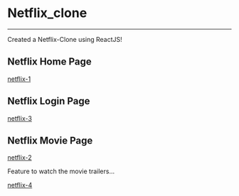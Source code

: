 # Netflix_clone
----------------

Created a Netflix-Clone using ReactJS!

Netflix Home Page
-----------------
[netflix-1](https://github.com/Lagnajit09/Netflix_clone/assets/105072858/5d1b873e-e75c-4810-b6ef-031ec1e55eee)


Netflix Login Page
------------------
[netflix-3](https://github.com/Lagnajit09/Netflix_clone/assets/105072858/44cb08a5-c4f4-4d15-aa8a-91fe4255f453)


Netflix Movie Page
------------------
[netflix-2](https://github.com/Lagnajit09/Netflix_clone/assets/105072858/bd2cd7f6-a81a-4a9f-adef-27bd628b8167)


Feature to watch the movie trailers...

[netflix-4](https://github.com/Lagnajit09/Netflix_clone/assets/105072858/8bba1422-be4b-4ca6-9183-c03125336f6d)
